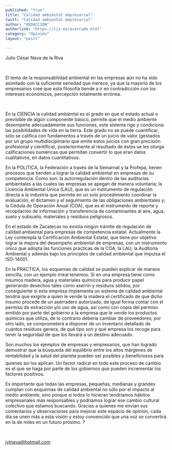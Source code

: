 ```yaml
---
published: "true"
title: "Calidad ambiental empresarial"
twitt: "Calidad ambiental empresarial"
author: "REDACCION"
authorlink: "https://ljz.mx/acercade.html"
category: "Opinión"
layout: "posts"

---
```



  Julio César Nava de la Riva



   


El tema de la responsabilidad ambiental en las empresas aún no ha sido asimilado con la suficiente seriedad que merece, ya que la mayoría de los empresarios cree que esta filosofía tiende a ir en contradicción con los intereses económicos, percepción totalmente errónea.

 


  En la CIENCIA la calidad ambiental es el grado en que el estado actual o previsible de algún componente básico, permite que el medio ambiente desempeñe adecuadamente sus funciones, este sistema rige y condiciona las posibilidades de vida en la tierra. Este grado no se puede cuantificar, sólo se califica con fundamentos a través de un juicio de valor (gestados por un grupo multidisciplinario que emite estos juicios con gran precisión profesional y científica), posteriormente al resultado de éstos se les otorga calificaciones numéricas que permitan convertir lo que eran datos cualitativos, en datos cuantitativos.



  En la POLITICA, la Federación a través de la Semarnat y la Profepa, tienen procesos que tienden a lograr la calidad ambiental en empresas de su competencia. Como son: la autorregulación dentro de las auditorías ambientales a las cuales las empresas se apegan de manera voluntaria; la Licencia Ambiental Unica (LAU), que es un instrumento de regulación directa a la industria que permite en un solo procedimiento coordinar la evaluación, el dictamen y el seguimiento de las obligaciones ambientales y; la Cédula de Operación Anual (COA), que es el instrumento de reporte y recopilación de información y transferencia de contaminantes al aire, agua, suelo y subsuelo, materiales y residuos peligrosos.



  En el estado de Zacatecas no existía ningún trámite de regulación de calidad ambiental para empresas de competencia estatal. Actualmente la Ley contempla la Certificación Ambiental Estatal, que tiene por objetivo lograr la mejora del desempeño ambiental de empresas, con un instrumento único que adopta las funciones prácticas de la COA, la LAU, la Auditoría Ambiental y además bajo los principios de calidad ambiental que impulsa el ISO-14001.



  En la PRACTICA, los esquemas de calidad se pueden explicar de manera sencilla, con un ejemplo irreal tenemos: Si en una empresa tiene como insumos madera, agua y materiales químicos para producir papel generando desechos tales como aserrín y residuos sólidos, por consiguiente si esta empresa implementa un sistema de calidad ambiental tendría que exigirle a quien le vende la madera el certificado de que dicho insumo procede de un aserradero autorizado, de igual forma contar con el permiso de extracción y/o uso de agua, así como con copia del permiso emitido por parte del gobierno a la empresa que le vende los productos químicos que utiliza, de lo contrario debería cambiar de proveedores; por otro lado, se comprometerá a disponer de un inventario detallado de cuántos residuos genera, de qué tipo son y qué empresa los recoge para tener la seguridad de que los llevará a un destino adecuado.



  Son muchos los ejemplos de empresas y empresarios, que han logrado demostrar que la búsqueda del equilibrio entre los altos márgenes de rentabilidad y la salud del planeta pueden ser posibles y beneficiosos para quienes así los aplican. Un factor radical en todo este proceso de cambio es el que se haga por parte de los gobiernos que pueden incrementar los factores positivos.



  Es importante que todas las empresas, pequeñas, medianas y grandes cumplan con esquemas de calidad ambiental no sólo por el impacto al medio ambiente, sino porque si todos lo hicieran tendríamos hábitos empresariales más responsables y podríamos lograr ese cambio cultural colectivo que estamos buscando. Gracias a quienes me envían sus comentarios y observaciones para mejorar este espacio de opinión, cada día se unen más a esta visión y estoy convencido que una voz se convertirá en la de miles en un futuro próximo. ?



   



  jylnava@hotmail.com


